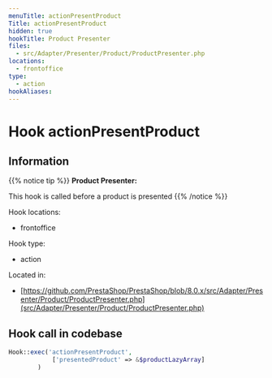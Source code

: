 ```yaml
---
menuTitle: actionPresentProduct
Title: actionPresentProduct
hidden: true
hookTitle: Product Presenter
files:
  - src/Adapter/Presenter/Product/ProductPresenter.php
locations:
  - frontoffice
type:
  - action
hookAliases:
---
```


# Hook actionPresentProduct

## Information

{{% notice tip %}}
**Product Presenter:** 

This hook is called before a product is presented
{{% /notice %}}

Hook locations: 
  - frontoffice

Hook type: 
  - action

Located in: 
  - [https://github.com/PrestaShop/PrestaShop/blob/8.0.x/src/Adapter/Presenter/Product/ProductPresenter.php](src/Adapter/Presenter/Product/ProductPresenter.php)

## Hook call in codebase

```php
Hook::exec('actionPresentProduct',
            ['presentedProduct' => &$productLazyArray]
        )
```